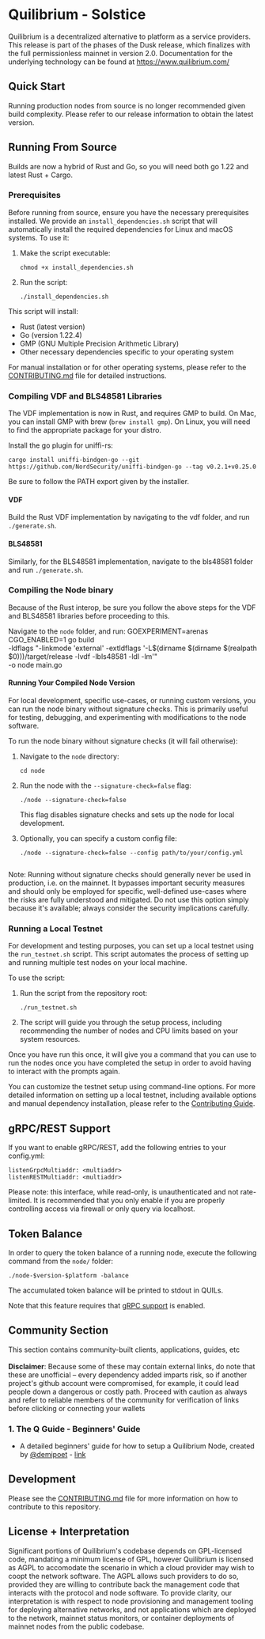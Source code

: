 # Quilibrium - Solstice

Quilibrium is a decentralized alternative to platform as a service providers.
This release is part of the phases of the Dusk release, which finalizes with
the full permissionless mainnet in version 2.0. Documentation for the
underlying technology can be found at https://www.quilibrium.com/

## Quick Start

Running production nodes from source is no longer recommended given build complexity. Please refer to our release information to obtain the latest version.

## Running From Source

Builds are now a hybrid of Rust and Go, so you will need both go 1.22 and latest Rust + Cargo.

### Prerequisites

Before running from source, ensure you have the necessary prerequisites installed. We provide an `install_dependencies.sh` script that will automatically install the required dependencies for Linux and macOS systems. To use it:

1. Make the script executable:
   ```
   chmod +x install_dependencies.sh
   ```

2. Run the script:
   ```
   ./install_dependencies.sh
   ```

This script will install:
- Rust (latest version)
- Go (version 1.22.4)
- GMP (GNU Multiple Precision Arithmetic Library)
- Other necessary dependencies specific to your operating system

For manual installation or for other operating systems, please refer to the [CONTRIBUTING.md](CONTRIBUTING.md#manually-installing-dependencies) file for detailed instructions.

### Compiling VDF and BLS48581 Libraries

The VDF implementation is now in Rust, and requires GMP to build. On Mac, you can install GMP with brew (`brew install gmp`). On Linux, you will need to find the appropriate package for your distro.

Install the go plugin for uniffi-rs:

    cargo install uniffi-bindgen-go --git https://github.com/NordSecurity/uniffi-bindgen-go --tag v0.2.1+v0.25.0

Be sure to follow the PATH export given by the installer.

#### VDF
Build the Rust VDF implementation by navigating to the vdf folder, and run `./generate.sh`.

#### BLS48581
Similarly, for the BLS48581 implementation, navigate to the bls48581 folder and run `./generate.sh`.

### Compiling the Node binary

Because of the Rust interop, be sure you follow the above steps for the VDF and BLS48581 libraries before proceeding to this. 

Navigate to the `node` folder, and run:
    GOEXPERIMENT=arenas CGO_ENABLED=1 go build \
      -ldflags "-linkmode 'external' -extldflags '-L$(dirname $(dirname $(realpath $0)))/target/release -lvdf -lbls48581 -ldl -lm'" \
      -o node main.go

#### Running Your Compiled Node Version

For local development, specific use-cases, or running custom versions, you can run the node binary without signature checks. This is primarily useful for testing, debugging, and experimenting with modifications to the node software.

To run the node binary without signature checks (it will fail otherwise):

1. Navigate to the `node` directory:

   ```
   cd node
   ```

2. Run the node with the `--signature-check=false` flag:

   ```
   ./node --signature-check=false
   ```

   This flag disables signature checks and sets up the node for local development.

3. Optionally, you can specify a custom config file:

   ```
   ./node --signature-check=false --config path/to/your/config.yml
   ```
   ```

Note: Running without signature checks should generally never be used in production, i.e. on the mainnet. It bypasses important security measures and should only be employed for specific, well-defined use-cases where the risks are fully understood and mitigated. Do not use this option simply because it's available; always consider the security implications carefully.

### Running a Local Testnet

For development and testing purposes, you can set up a local testnet using the `run_testnet.sh` script. This script automates the process of setting up and running multiple test nodes on your local machine.

To use the script:

1. Run the script from the repository root:

   ```
   ./run_testnet.sh
   ```

2. The script will guide you through the setup process, including recommending the number of nodes and CPU limits based on your system resources.

Once you have run this once, it will give you a command that you can use to run the nodes once you have completed the setup in order to avoid having to interact with the prompts again.

You can customize the testnet setup using command-line options. For more detailed information on setting up a local testnet, including available options and manual dependency installation, please refer to the [Contributing Guide](CONTRIBUTING.md#setting-up-a-local-testnet).

## gRPC/REST Support

If you want to enable gRPC/REST, add the following entries to your config.yml:

    listenGrpcMultiaddr: <multiaddr> 
    listenRESTMultiaddr: <multiaddr>

Please note: this interface, while read-only, is unauthenticated and not rate-
limited. It is recommended that you only enable if you are properly controlling
access via firewall or only query via localhost.

## Token Balance

In order to query the token balance of a running node, execute the following command from the `node/` folder:

    ./node-$version-$platform -balance

The accumulated token balance will be printed to stdout in QUILs.

Note that this feature requires that [gRPC support](#grpcrest-support) is enabled.

## Community Section

This section contains community-built clients, applications, guides, etc <br /><br />
<b>Disclaimer</b>: Because some of these may contain external links, do note that these are unofficial – every dependency added imparts risk, so if another project's github account were compromised, for example, it could lead people down a dangerous or costly path. Proceed with caution as always and refer to reliable members of the community for verification of links before clicking or connecting your wallets

### 1. The Q Guide - Beginners' Guide

- A detailed beginners' guide for how to setup a Quilibrium Node, created by [@demipoet](https://www.github.com/demipoet) - [link](https://quilibrium.guide/)<br/>

## Development

Please see the [CONTRIBUTING.md](CONTRIBUTING.md) file for more information on
how to contribute to this repository.

## License + Interpretation

Significant portions of Quilibrium's codebase depends on GPL-licensed code,
mandating a minimum license of GPL, however Quilibrium is licensed as AGPL to
accomodate the scenario in which a cloud provider may wish to coopt the network
software. The AGPL allows such providers to do so, provided they are willing
to contribute back the management code that interacts with the protocol and node
software. To provide clarity, our interpretation is with respect to node
provisioning and management tooling for deploying alternative networks, and not
applications which are deployed to the network, mainnet status monitors, or
container deployments of mainnet nodes from the public codebase.